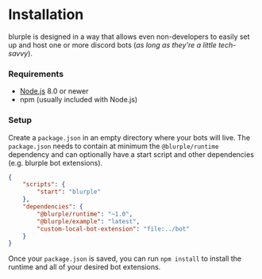 # Installation

blurple is designed in a way that allows even non-developers to easily set up and host one or more discord bots (_as long as they're a little tech-savvy_).

### Requirements
- [Node.js](https://nodejs.org/en/) 8.0 or newer
- npm (usually included with Node.js)

### Setup
Create a `package.json` in an empty directory where your bots will live. The `package.json` needs to contain at minimum the `@blurple/runtime` dependency and can optionally have a start script and other dependencies (e.g. blurple bot extensions).

```json
{
    "scripts": {
        "start": "blurple"
    },
    "dependencies": {
        "@blurple/runtime": "~1.0",
        "@blurple/example": "latest",
        "custom-local-bot-extension": "file:../bot"
    }
}
```

Once your `package.json` is saved, you can run `npm install` to install the runtime and all of your desired bot extensions.
